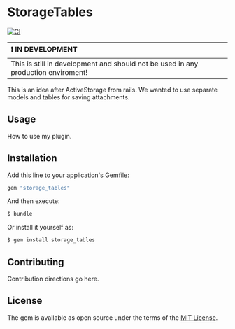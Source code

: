 # StorageTables
[![CI](https://github.com/payt/storage_tables/actions/workflows/ci.yml/badge.svg?branch=main)](https://github.com/payt/storage_tables/actions/workflows/ci.yml)

| :exclamation: IN DEVELOPMENT   |
|:-----------------------------------------|
| This is still in development and should not be used in any production enviroment! |

This is an idea after ActiveStorage from rails. We wanted to use separate models and tables for saving attachments.

## Usage
How to use my plugin.

## Installation
Add this line to your application's Gemfile:

```ruby
gem "storage_tables"
```

And then execute:
```bash
$ bundle
```

Or install it yourself as:
```bash
$ gem install storage_tables
```

## Contributing
Contribution directions go here.

## License
The gem is available as open source under the terms of the [MIT License](https://opensource.org/licenses/MIT).
